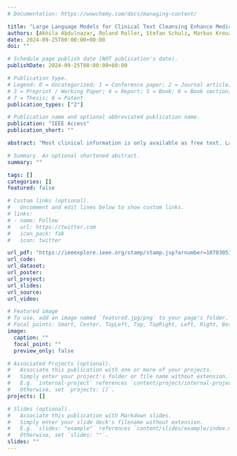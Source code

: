 ```yaml
---
# Documentation: https://wowchemy.com/docs/managing-content/

title: "Large Language Models for Clinical Text Cleansing Enhance Medical Concept Normalization"
authors: [Akhila Abdulnazar, Roland Roller, Stefan Schulz, Markus Kreuzthaler]
date: 2024-09-25T00:00:00+00:00
doi: ""

# Schedule page publish date (NOT publication's date).
publishDate: 2024-09-25T00:00:00+00:00

# Publication type.
# Legend: 0 = Uncategorized; 1 = Conference paper; 2 = Journal article;
# 3 = Preprint / Working Paper; 4 = Report; 5 = Book; 6 = Book section;
# 7 = Thesis; 8 = Patent
publication_types: ["2"]

# Publication name and optional abbreviated publication name.
publication: "IEEE Access"
publication_short: ""

abstract: "Most clinical information is only available as free text. Large language models (LLMs) are increasingly applied to clinical data to streamline communication, enhance the accuracy of clinical documentation, and ultimately improve healthcare delivery. This study focuses on a corpus of anonymized clinical narratives in German. On the one hand it evaluates the use of ChatGPT for text cleaning, i.e., the automatic rephrasing of raw text into a more readable and standardized form, and on the other hand for retrieval-augmented generation (RAG). In both tasks, the final goal was medical concept normalization (MCN), i.e., the annotation of text segments with codes from a controlled vocabulary using natural language processing.We found that ChatGPT (GPT-4) significantly improves precision and recall compared to simple dictionary matching. For all scenarios, the importance of the underlying terminological basis was also demonstrated. Maximum F1 scores of 0.607, 0.735 and 0.754 (i.e, for top 1, 5 and 10 matches) were achieved through a pipeline including document cleaning, bi-encoder-based term matching based on a large domain dictionary linked to SNOMED CT, and finally re-ranking using RAG."

# Summary. An optional shortened abstract.
summary: ""

tags: []
categories: []
featured: false

# Custom links (optional).
#   Uncomment and edit lines below to show custom links.
# links:
# - name: Follow
#   url: https://twitter.com
#   icon_pack: fab
#   icon: twitter

url_pdf: "https://ieeexplore.ieee.org/stamp/stamp.jsp?arnumber=10703053"
url_code: 
url_dataset:
url_poster:
url_project:
url_slides:
url_source:
url_video:

# Featured image
# To use, add an image named `featured.jpg/png` to your page's folder. 
# Focal points: Smart, Center, TopLeft, Top, TopRight, Left, Right, BottomLeft, Bottom, BottomRight.
image:
  caption: ""
  focal_point: ""
  preview_only: false

# Associated Projects (optional).
#   Associate this publication with one or more of your projects.
#   Simply enter your project's folder or file name without extension.
#   E.g. `internal-project` references `content/project/internal-project/index.md`.
#   Otherwise, set `projects: []`.
projects: []

# Slides (optional).
#   Associate this publication with Markdown slides.
#   Simply enter your slide deck's filename without extension.
#   E.g. `slides: "example"` references `content/slides/example/index.md`.
#   Otherwise, set `slides: ""`.
slides: ""
---
```

